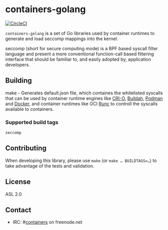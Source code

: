 # containers-golang

[![CircleCI](https://circleci.com/gh/seccomp/containers-golang.svg?style=shield)](https://circleci.com/gh/seccomp/containers-golang)

`containers-golang` is a set of Go libraries used by container runtimes to generate and load seccomp mappings into the kernel.

seccomp (short for secure computing mode) is a BPF based syscall filter language and present a more conventional function-call based filtering interface that should be familiar to, and easily adopted by, application developers.

## Building
   make - Generates default.json file, which containes the whitelisted syscalls that can be used by container runtime engines like [CRI-O][cri-o], [Buildah][buildah], [Podman][podman] and [Docker][docker], and container runtimes like OCI [Runc][runc] to controll the syscalls available to containers.

### Supported build tags

   `seccomp`
   
## Contributing

When developing this library, please use `make` (or `make … BUILDTAGS=…`) to take advantage of the tests and validation.

## License

ASL 2.0

## Contact

- IRC: #[containers](irc://irc.freenode.net:6667/#containers) on freenode.net

[cri-o]:   https://github.com/kubernetes-incubator/cri-o/pulls
[buildah]: https://github.com/projectatomic/buildah
[podman]:  https://github.com/projectatomic/podman
[docker]:  https://github.com/docker/docker
[runc]:    https://github.com/opencontainers/runc

